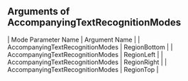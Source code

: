 ## Arguments of AccompanyingTextRecognitionModes

| Mode Parameter Name | Argument Name |
| AccompanyingTextRecognitionModes | RegionBottom |
| AccompanyingTextRecognitionModes | RegionLeft |
| AccompanyingTextRecognitionModes | RegionRight |
| AccompanyingTextRecognitionModes | RegionTop |
